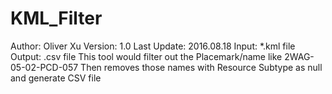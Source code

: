 # KML_Filter
Author:      Oliver Xu
Version:     1.0
Last Update: 2016.08.18
Input: *.kml file
Output: .csv file
This tool would filter out the Placemark/name like 2WAG-05-02-PCD-057
Then removes those names with Resource Subtype as null and generate CSV file
